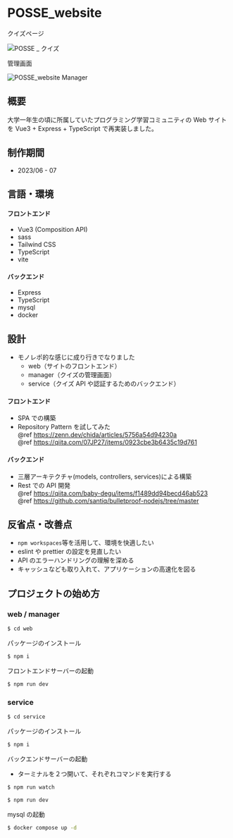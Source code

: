 # POSSE_website

クイズページ

![POSSE _ クイズ](https://github.com/Seiya-Tagami/POSSE_website/assets/107479598/bccb9cd6-ee3b-4d86-b251-fb2d9271cba2)

管理画面

![POSSE_website Manager](https://github.com/Seiya-Tagami/POSSE_website/assets/107479598/1f12c016-0fcd-4b52-9b60-92ecc4a0536a)

## 概要

大学一年生の頃に所属していたプログラミング学習コミュニティの Web サイトを Vue3 + Express + TypeScript で再実装しました。

## 制作期間

- 2023/06 - 07

## 言語・環境

#### フロントエンド

- Vue3 (Composition API)
- sass
- Tailwind CSS
- TypeScript
- vite

#### バックエンド

- Express
- TypeScript
- mysql
- docker

## 設計

- モノレポ的な感じに成り行きでなりました
  - web（サイトのフロントエンド）
  - manager（クイズの管理画面）
  - service（クイズ API や認証するためのバックエンド）

#### フロントエンド

- SPA での構築
- Repository Pattern を試してみた  
  @ref https://zenn.dev/chida/articles/5756a54d94230a  
  @ref https://qiita.com/07JP27/items/0923cbe3b6435c19d761

#### バックエンド

- 三層アーキテクチャ(models, controllers, services)による構築
- Rest での API 開発  
  @ref https://qiita.com/baby-degu/items/f1489dd94becd46ab523  
  @ref https://github.com/santiq/bulletproof-nodejs/tree/master

## 反省点・改善点

- `npm workspaces`等を活用して、環境を快適したい
- eslint や prettier の設定を見直したい
- API のエラーハンドリングの理解を深める
- キャッシュなども取り入れて、アプリケーションの高速化を図る

## プロジェクトの始め方

### web / manager

```sh
$ cd web
```

パッケージのインストール

```sh
$ npm i
```

フロントエンドサーバーの起動

```sh
$ npm run dev
```

### service

```sh
$ cd service
```

パッケージのインストール

```sh
$ npm i
```

バックエンドサーバーの起動

- ターミナルを２つ開いて、それぞれコマンドを実行する

```sh
$ npm run watch
```

```sh
$ npm run dev
```

mysql の起動

```sh
$ docker compose up -d
```
